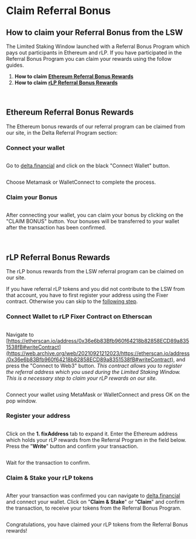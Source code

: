 # Claim Referral Bonus

## How to claim your Referral Bonus from the LSW <a href="#how-to-claim-your-referral-bonus-from-the-lsw" id="how-to-claim-your-referral-bonus-from-the-lsw"></a>

The Limited Staking Window launched with a Referral Bonus Program which pays out participants in Ethereum and rLP. If you have participated in the Referral Bonus Program you can claim your rewards using the follow guides.

1. **How to claim** [**Ethereum Referral Bonus Rewards**](https://web.archive.org/web/20210921212023/https://docs.delta.financial/guides/claim-referral-bonus#ethereum-referral-bonus-rewards)**​**
2. **How to claim** [**rLP Referral Bonus Rewards**](https://web.archive.org/web/20210921212023/https://docs.delta.financial/guides/claim-referral-bonus#rlp-bonus)**​**

​

## **Ethereum Referral Bonus Rewards** <a href="#ethereum-referral-bonus-rewards" id="ethereum-referral-bonus-rewards"></a>

The Ethereum bonus rewards of our referral program can be claimed from our site, in the Delta Referral Program section:

### Connect your wallet <a href="#connect-your-wallet" id="connect-your-wallet"></a>

<figure><img src="https://web.archive.org/web/20210921212023im_/https://gblobscdn.gitbook.com/assets%2F-MWZptP2x2EQRB4un4qd%2F-MWqHskDPnAvk50j9Prk%2F-MWqxCDB4NA_66nVvzeP%2Fimage.png?alt=media&#x26;token=3de852fe-cdbd-4710-9052-5572afccae19" alt=""><figcaption></figcaption></figure>

Go to [delta.financial](https://web.archive.org/web/20210921212023/https://delta.financial/) and click on the black "Connect Wallet" button.

<figure><img src="https://web.archive.org/web/20210921212023im_/https://gblobscdn.gitbook.com/assets%2F-MWZptP2x2EQRB4un4qd%2F-MWpoMviD5jAuq-y07SE%2F-MWpsistczOQ2Bd2VpxT%2Fimage.png?alt=media&#x26;token=2fab32b1-72bb-4064-8d61-972ec9572d5d" alt=""><figcaption></figcaption></figure>

Choose Metamask or WalletConnect to complete the process.

### Claim your Bonus <a href="#claim-your-bonus" id="claim-your-bonus"></a>

<figure><img src="https://web.archive.org/web/20210921212023im_/https://gblobscdn.gitbook.com/assets%2F-MWZptP2x2EQRB4un4qd%2F-MWqHskDPnAvk50j9Prk%2F-MWr-MDNCEDQjtg2iRWp%2Fclaim%20lsw.png?alt=media&#x26;token=ad2ad9c2-7a5b-45ce-8a66-98f21d309b6c" alt=""><figcaption></figcaption></figure>

After connecting your wallet, you can claim your bonus by clicking on the "CLAIM BONUS" button. Your bonuses will be transferred to your wallet after the transaction has been confirmed.

​

## **rLP Referral Bonus Rewards** <a href="#rlp-bonus" id="rlp-bonus"></a>

The rLP bonus rewards from the LSW referral program can be claimed on our site.

If you have referral rLP tokens and you did not contribute to the LSW from that account, you have to first register your address using the Fixer contract. Otherwise you can skip to the [following step](https://web.archive.org/web/20210921212023/https://docs.delta.financial/guides/claim-referral-bonus#claimbonusrlp).

### Connect Wallet to rLP Fixer Contract on Etherscan <a href="#connect-wallet-to-rlp-fixer-contract-on-etherscan" id="connect-wallet-to-rlp-fixer-contract-on-etherscan"></a>

<figure><img src="https://web.archive.org/web/20210921212023im_/https://gblobscdn.gitbook.com/assets%2F-MWZptP2x2EQRB4un4qd%2F-MX1FwYmiSILLvJV8bBr%2F-MX1JGkk6msM-yZbV9AL%2Fimage.png?alt=media&#x26;token=a014dafa-b9d5-46ea-99de-d6c08057555c" alt=""><figcaption></figcaption></figure>

Navigate to [https://etherscan.io/address/0x36e6b83Bfb960f64218b82858ECD89a8351538fB#writeContract](https://web.archive.org/web/20210921212023/https://etherscan.io/address/0x36e6b83Bfb960f64218b82858ECD89a8351538fB#writeContract), and press the "Connect to Web3" button. _This contract allows you to register the referral address which you used during the Limited Staking Window. This is a necessary step to claim your rLP rewards on our site._

<figure><img src="https://web.archive.org/web/20210921212023im_/https://gblobscdn.gitbook.com/assets%2F-MWZptP2x2EQRB4un4qd%2F-MX1FwYmiSILLvJV8bBr%2F-MX1JsfSp2c7V9RWNd19%2Fimage.png?alt=media&#x26;token=3dc52e76-dd19-468b-878b-abd0756b9eeb" alt=""><figcaption></figcaption></figure>

Connect your wallet using MetaMask or WalletConnect and press OK on the pop window.

### Register your address <a href="#register-your-address" id="register-your-address"></a>

<figure><img src="https://web.archive.org/web/20210921212023im_/https://gblobscdn.gitbook.com/assets%2F-MWZptP2x2EQRB4un4qd%2F-MX1FwYmiSILLvJV8bBr%2F-MX1N5CAi2tP-F4dpVYo%2FClaim%20rlp%20etherscan.png?alt=media&#x26;token=b0ae942a-487a-49ba-a341-a05396294f52" alt=""><figcaption></figcaption></figure>

Click on the **1. fixAddress** tab to expand it. Enter the Ethereum address which holds your rLP rewards from the Referral Program in the field below. Press the "**Write**" button and confirm your transaction.

<figure><img src="https://web.archive.org/web/20210921212023im_/https://gblobscdn.gitbook.com/assets%2F-MWZptP2x2EQRB4un4qd%2F-MX1FwYmiSILLvJV8bBr%2F-MX1OkFDGyb6Km58kCiB%2Fimage.png?alt=media&#x26;token=982a0a19-e3c0-4136-9d89-bff2de89ad6a" alt=""><figcaption></figcaption></figure>

Wait for the transaction to confirm.

### Claim & Stake your rLP tokens <a href="#claimbonusrlp" id="claimbonusrlp"></a>

<figure><img src="https://web.archive.org/web/20210921212023im_/https://gblobscdn.gitbook.com/assets%2F-MWZptP2x2EQRB4un4qd%2F-MX1FwYmiSILLvJV8bBr%2F-MX1T3cVIkzqYYkHpAAX%2Fclaimstake%20rlp.png?alt=media&#x26;token=9ae41e12-cf91-4716-942b-12ac0a4f961b" alt=""><figcaption></figcaption></figure>

After your transaction was confirmed you can navigate to [delta.financial](https://web.archive.org/web/20210921212023/https://delta.financial/) and connect your wallet. Click on "**Claim & Stake**" or "**Claim**" and confirm the transaction, to receive your tokens from the Referral Bonus Program.

<figure><img src="https://web.archive.org/web/20210921212023im_/https://gblobscdn.gitbook.com/assets%2F-MWZptP2x2EQRB4un4qd%2F-MX1FwYmiSILLvJV8bBr%2F-MX1TRGjSfrqmtEFSDtm%2Fimage.png?alt=media&#x26;token=585e956e-b396-461e-aad0-5b3319677554" alt=""><figcaption></figcaption></figure>

Congratulations, you have claimed your rLP tokens from the Referral Bonus rewards!

​
